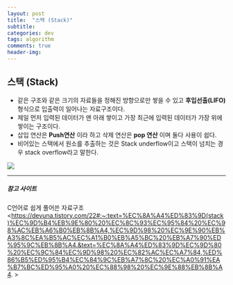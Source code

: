 ```yaml
---
layout: post
title:  "스택 (Stack)"
subtitle:   
categories: dev
tags: algorithm
comments: true
header-img: 
---
```


## 스택 (Stack)
- 같은 구조와 같은 크기의 자료들을 정해진 방향으로만 쌓을 수 있고 __후입선출(LIFO)__ 형식으로 입출력이 일어나는 자료구조이다.
- 제일 먼저 입력된 데이터가 맨 아래 쌓이고 가장 최근에 입력된 데이터가 가장 위에 쌓이는 구조이다.
- 삽입 연산은 __Push연산__ 이라 하고 삭제 연산은 __pop 연산__ 이며 둘다 사용이 쉽다.
- 비어있는 스택에서 원소를 추출하는 것은 Stack underflow이고 스택이 넘치는 경우 stack overflow라고 말한다.
  
<img src="https://ataraxiady.github.io/assets/img/dev/algorithm/stack.png">


---
##### 참고 사이트
C언어로 쉽게 풀어쓴 자료구조  
<https://devuna.tistory.com/22#:~:text=%EC%8A%A4%ED%83%9D(stack)%EC%9D%B4%EB%9E%80%20%EC%8C%93%EC%95%84%20%EC%98%AC%EB%A6%B0%EB%8B%A4,%EC%9D%98%20%EC%9E%90%EB%A3%8C%EA%B5%AC%EC%A1%B0%EB%A5%BC%20%EB%A7%90%ED%95%9C%EB%8B%A4.&text=%EC%8A%A4%ED%83%9D%EC%9D%80%20%EC%9C%84%EC%9D%98%20%EC%82%AC%EC%A7%84,%ED%86%B5%ED%95%B4%EC%84%9C%EB%A7%8C%20%EC%A0%91%EA%B7%BC%ED%95%A0%20%EC%88%98%20%EC%9E%88%EB%8B%A4. >